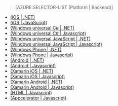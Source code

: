﻿> [AZURE.SELECTOR-LIST (Platform | Backend)]
- [(iOS | .NET)](/pt-br/documentation/articles/mobile-services-dotnet-backend-ios-get-started-users/)
- [(iOS | JavaScript)](/pt-br/documentation/articles/mobile-services-ios-get-started-users/)
- [(Windows universal C# | .NET)](/pt-br/documentation/articles/mobile-services-dotnet-backend-windows-universal-dotnet-get-started-users/)
- [(Windows universal C# | Javascript)](/pt-br/documentation/articles/mobile-services-javascript-backend-windows-universal-dotnet-get-started-users/)
- [(Windows universal JavaScript | .NET)](/pt-br/documentation/articles/mobile-services-dotnet-backend-windows-store-javascript-get-started-users/)
- [(Windows universal JavaScript | Javascript)](/pt-br/documentation/articles/mobile-services-windows-store-javascript-get-started-users/)
- [(Windows Phone | .NET)](/pt-br/documentation/articles/mobile-services-dotnet-backend-windows-phone-get-started-users/)
- [(Windows Phone | Javascript)](/pt-br/documentation/articles/mobile-services-windows-phone-get-started-users/)
- [(Android | .NET)](/pt-br/documentation/articles/mobile-services-dotnet-backend-android-get-started-users/)
- [(Android | Javascript)](/pt-br/documentation/articles/mobile-services-android-get-started-users/)
- [(Xamarin iOS | .NET)](/pt-br/documentation/articles/mobile-services-dotnet-backend-xamarin-ios-get-started-users/)
- [(Xamarin iOS | Javascript)](/pt-br/documentation/articles/partner-xamarin-mobile-services-ios-get-started-users/)
- [(Xamarin Android | .NET)](/pt-br/documentation/articles/mobile-services-dotnet-backend-xamarin-android-get-started-users/)
- [(Xamarin Android | Javascript)](/pt-br/documentation/articles/partner-xamarin-mobile-services-android-get-started-users/)
- [(HTML | Javascript)](/pt-br/documentation/articles/mobile-services-html-get-started-users/)
- [(Appcelerator | Javascript)](/pt-br/documentation/articles/partner-appcelerator-mobile-services-javascript-backend-appcelerator-get-started-users/)
<!--HONumber=42-->
